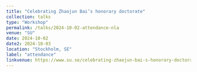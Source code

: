 ```yaml
---
title: "Celebrating Zhaojun Bai’s honorary doctorate"
collection: talks
type: "Workshop"
permalink: /talks/2024-10-02-attendance-nla
venue: "SU"
date: 2024-10-02
date2: 2024-10-03
location: "Stockholm, SE"
label: "attendance"
linkvenue: https://www.su.se/celebrating-zhaojun-bai-s-honorary-doctorate-1.764537
---
```


